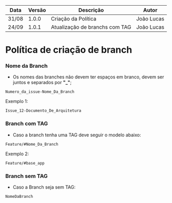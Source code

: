 Data|Versão|Descrição|Autor
-|-|-|-
31/08|1.0.0|Criação da Política| João Lucas|
24/09|1.0.1|Atualização de branchs com TAG| João Lucas|

# Política de criação de branch


### Nome da Branch
* Os nomes das branches não devem ter espaços em branco, devem ser juntos e separados por **"_"**;

```
Numero_da_issue-Nome_Da_Branch
```

Exemplo 1:
```
Issue_12-Documento_De_Arquitetura

```
### Branch com TAG
* Caso a branch tenha uma TAG deve seguir o modelo abaixo:


```
Feature/#Nome_Da_Branch
```
Exemplo 2:

```
Feature/#base_app

```

### Branch sem TAG
* Caso a Branch seja sem TAG:
```
NomeDaBranch
```
